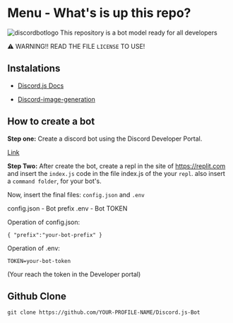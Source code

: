 # Menu - What's is up this repo?

![discordbotlogo](https://cdn.discordapp.com/attachments/816078214480789537/845165408922107924/138_Sem_Titulo_20210521020511.png)
This repository is a bot model ready for all developers

⚠ WARNING!! READ THE FILE `LICENSE` TO USE!

 Instalations
-

- [Discord.js Docs](https://discord.org/#/docs)

- [Discord-image-generation](https://www.npmjs.com/package/discord-image-generation)

How to create a bot
-
  __Step one:__
 Create a discord bot using the Discord Developer Portal.

 [Link](https://discord.com/developers/applications)

  __Step Two:__
 After create the bot, create a repl in the site of https://replit.com and insert the `index.js` code in the file index.js of the your `repl`. also insert a `command folder`, for your bot's.

Now, insert the final files: `config.json` and `.env`

config.json - Bot prefix
.env - Bot TOKEN

Operation of config.json:

```{ "prefix":"your-bot-prefix" }```

Operation of .env:

```TOKEN=your-bot-token```

(Your reach the token in the Developer portal)

Github Clone
-
`git clone https://github.com/YOUR-PROFILE-NAME/Discord.js-Bot`
